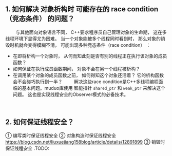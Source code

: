 ## 1. 如何解决 对象析构时 可能存在的 race condition（竞态条件） 的问题？
&emsp;&emsp; 与其他面向对象语言不同， C++要求程序员自己管理对象的生命期， 这在多线程环境下显得尤为困难。 当一个对象能被多个线程同时看到时， 那么对象的销毁时机就会变得模糊不清， 可能出现多种竞态条件（race condition） ：
* 在即将析构一个对象时， 从何而知此刻是否有别的线程正在执行该对象的成员函数？
* 如何保证在执行成员函数期间， 对象不会在另一个线程被析构？
* 在调用某个对象的成员函数之前， 如何得知这个对象还活着？ 它的析构函数会不会碰巧执行到一半？
&emsp;&emsp; 解决这些race condition是C++多线程编程面临的基本问题。muduo库使用 智能指针 `shared_ptr` 和 `weak_ptr` 来解决这个问题。 这也是实现线程安全的Observer模式的必备技术。






&emsp;
&emsp;
## 2. 如何保证线程安全？
① 编写类时保证线程安全
② 对象构造时保证线程安全
https://blog.csdn.net/liuxuejiang158blog/article/details/12891899
③ 销毁时保证线程安全
.TODO:


